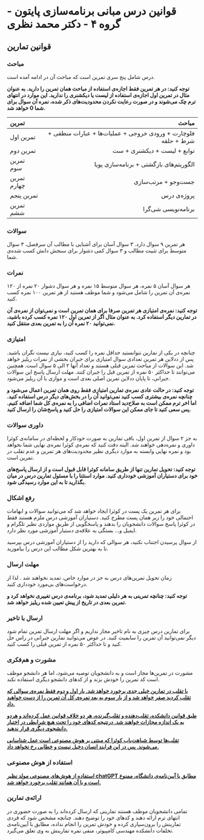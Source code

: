 # قوانین درس مبانی برنامه‌سازی پایتون  - گروه ۴ - دکتر محمد نظری

## قوانین تمارین

### مباحث
درس شامل پنج سری تمرین است که مباحث آن در ادامه آمده‌ است.

**توجه کنید: در هر تمرین فقط اجازه‌ی استفاده از مباحث همان تمرین را دارید. به عنوان مثال در تمرین اول اجازه‌ی استفاده از لیست یا دیکشنری را ندارید. این موارد در انتهای ترم چک می‌شوند و در صورت رعایت نکردن محدودیت‌های ذکر شده، نمره آن سوال برای شما 0 خواهد شد.**

| تمرین  | مباحث |
| :------------- |-------------:|
|   تمرین اول    |   فلوچارت + ورودی خروجی + عملیات‌ها + عبارات منطقی + شرط + حلقه   |
|   تمرین دوم    |  توابع + لیست + دیکشنری + ست     |
|   تمرین سوم    |   الگوریتم‌های بازگشتی + برنامه‌سازی پویا   |
|    تمرین چهارم   |   جست‌وجو + مرتب‌سازی    |
|   تمرین پنجم    |   پروژه‌ی درس   |
|   تمرین ششم    |   برنامه‌نویسی شی‌گرا   |

### سوالات
هر تمرین ۹ سوال دارد. ۳ سوال آسان برای آشنایی با مطالب آن سرفصل، ۳ سوال متوسط برای تثبیت مطالب و ۳ سوال کمی دشوار برای سنجش دانش کسب شده‌‌ی شما.

### نمرات
هر سوال آسان ۵ نمره، هر سوال متوسط ۱۵ نمره و هر سوال دشوار ۲۰ نمره از ۱۲۰ نمره‌ی آن تمرین را شامل می‌شود و شما موظف هستید از هر تمرین ۱۰۰ نمره کسب کنید.

**توجه کنید: نمره‌ی امتیازی هر تمرین صرفا برای همان تمرین است و نمی‌توان از نمره‌ی آن در تمارین دیگر استفاده کرد. به عنوان مثال اگر از تمرین اول ۱۲۰ نمره کسب کرده باشید، نمی‌توانید ۲۰ نمره آن را به تمرین بعدی منتقل کنید.**

### امتیازی

چنانچه در یکی از تمارین نتوانستید حداقل نمره را کسب کنید، نیازی نیست نگران باشید. پس از ددلاین هر تمرین تعدادی سوال امتیازی برای جبران بخشی از نمرات ریلیز خواهد شد. این سوالات از مباحث تمرین قبلی هستند و تعداد آنها ٢ الی ۵ سوال است. همچنین می‌توانند تا حداکثر ۵۰ نمره از تمرین قبل را جبران کنند. مهلت ارسال پاسخ این سوالات جبرانی، تا پایان ددلاین تمرین اصلی بعدی است و موازی با آن ریلیز می‌شود.

**توجه کنید: در حالت عادی نمره‌ی تمارین امتیازی فقط روی همان تمرین اعمال می‌شود و چنانچه نمره‌ی بیشتری کسب کنید نمی‌توانید آن را در بخش‌های دیگر درس استفاده کنید. اما اخر ترم ممکن است به صلاح‌دید استاد نمرات اضافی را به نمره‌ی کل شما اضافه کنیم. پس سعی کنید تا جای ممکن این سوالات امتیازی را حل کنید و پاسخ‌شان را ارسال کنید.**

### داوری سوالات

به جز ٢ سوال از تمرین اول، باقی تمارین به صورت خودکار و لحظه‌ای در سامانه‌ی کوئرا داوری و نمره‌دهی خواهند شد. البته دقت کنید که نمره‌ی کوئرا نمره‌ی نهایی شما نخواهد بود و نمره نهایی وابسته به موارد دیگری نظیر محدودیت‌های هر تمرین و عدم تقلب در تمرین است.

**توجه کنید: تحویل تمارین تنها از طریق سامانه کوئرا قابل قبول است و از ارسال پاسخ‌های خود برای دستیاران آموزشی خودداری کنید. موارد استثنا را با مسئول تمارین درس در میان بگذارید تا به  این موارد رسیدگی شود.**

### رفع اشکال

برای هر تمرین یک پست در کوئرا ایجاد خواهد شد که می‌توانید سوالات و ابهامات احتمالی خود را زیر همان پست مطرح کنید. دستیاران آموزشی درس ملزم هستند فقط در کوئرا پاسخ سوالات دانشجویان را بدهند و پاسخگویی از طریق مواردی نظیر تلگرام و ایمیل و... بستگی به علاقه‌ی دستیار آموزشی مورد نظر دارد.

از سوال پرسیدن اجتناب نکنید، هر سوالی که دارید را از دستیاران آموزشی درس بپرسید تا به بهترین شکل مطالب این درس را بیاموزید.

### مهلت ارسال

زمان تحویل تمرین‌های درس به جز در موارد خاص، تمدید نخواهند شد . لذا از درخواست‌های بی‌مورد خودداری کنید. 

**توجه کنید: چنانچه تمرینی به هر دلیلی تمدید شود، برنامه‌ی درس تغییری نخواهد کرد و تمرین بعدی در تاریخ از پیش تعیین شده ریلیز خواهد شد.**

### ارسال با تاخیر

برای تمارین درس چیزی به نام تاخیر مجاز نداریم و اگر مهلت ارسال تمرین تمام شود دیگر نمی‌توانید آن تمرین را سابمیت کنید. در عوض می‌توانید تمارین جبرانی در راس حل کنید و تا حداکثر ۵۰ نمره از تمرین قبلی را کسب کنید.

### مشورت و هم‌فکری

مشورت در تمرین‌ها مجاز است و به دانشجویان توصیه می‌شود، اما هر دانشجو موظف است کد تمرین را خودش بزند و از کدهای دانشجو دیگری استفاده نکند.

<u>**با تقلب در تمارین خیلی جدی برخورد خواهد شد. بار اول و دوم فقط نمره‌‌ی سوالی که تقلب کردید صفر خواهد شد و از بار سوم به بعد نمره‌ی کل آن تمرین را از دست خواهید داد.**</u>

<u>**طبق قوانین دانشکده، تقلب‌دهنده و تقلب‌گیرنده، هر دو خلاف قوانین عمل کرده‌اند و هردو به یک اندازه مجازات خواهند شد. درنتیجه کدهای خود را تحت هیچ شرایطی در اختیار دانشجوی دیگری قرار ندهید.**</u>

<u>**تقلب‌ها توسط شباهت‌یاب کوئرا که مبتنی بر هوش مصنوعی است عمل شناسایی می‌شوند. پس در این فرایند انسان دخیل نیست و خطایی رخ نخواهد داد.**</u>

### استفاده از هوش مصنوعی

<u>**استفاده از هوش‌های مصنوعی مولد نظیر chatGPT مطابق با آیین‌نامه‌ی دانشگاه، ممنوع است و با آن همانند تقلب برخورد خواهد شد.**</u>

### ارائه‌‌ی تمارین

تمامی دانشجویان موظف هستند تمارینی که ارسال کرده‌‌اند را به صورت حضوری در انتهای ترم ارائه دهند و کدهای خود را توضیح دهند. چنانچه مشخص شود که فردی تمارینش را برون‌‌سپاری کرده و خودش تمرین را انجام نداده، مطابق با آیین‌‌نامه‌‌ی تخلفات دانشکده مهندسی کامپیوتر، منفی نمره تمارینش به وی تعلق می‌‌گیرد.
